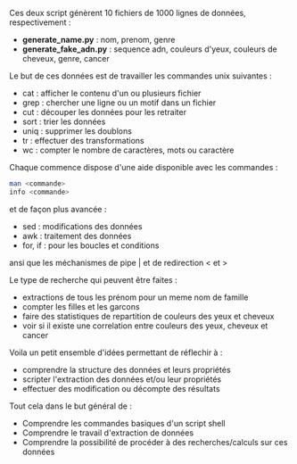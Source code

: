 Ces deux script génèrent 10 fichiers de 1000 lignes de données, respectivement :

- **generate_name.py** : nom, prenom, genre
- **generate_fake_adn.py** : sequence adn, couleurs d'yeux, couleurs de cheveux, genre, cancer 

Le but de ces données est de travailler les commandes unix suivantes :

- cat : afficher le contenu d'un ou plusieurs fichier 
- grep : chercher une ligne ou un motif dans un fichier
- cut : découper les données pour les retraiter
- sort : trier les données 
- uniq : supprimer les doublons
- tr : effectuer des transformations
- wc : compter le nombre de caractères, mots ou caractère

Chaque commence dispose d'une aide disponible avec les commandes : 

```bash
man <commande>
info <commande>
```

et de façon plus avancée : 

- sed : modifications des données 
- awk : traitement des données
- for, if : pour les boucles et conditions

ansi que les méchanismes de pipe \| et de redirection \< et \>

Le type de recherche qui peuvent être faites : 

- extractions de tous les prénom pour un meme nom de famille
- compter les filles et les garcons 
- faire des statistiques de repartition de couleurs des yeux et cheveux
- voir si il existe une correlation entre couleurs des yeux, cheveux et cancer 

Voila un petit ensemble d'idées permettant de réflechir à : 

- comprendre la structure des données et leurs propriétés 
- scripter l'extraction des données et/ou leur propriétés
- effectuer des modification ou décompte des résultats

Tout cela dans le but général de : 

- Comprendre les commandes basiques d'un script shell 
- Comprendre le travail d'extraction de données
- Comprendre la possibilité de procéder à des recherches/calculs sur ces données
